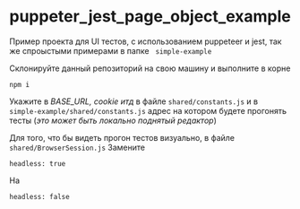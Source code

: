 # puppeter_jest_page_object_example


Пример проекта для UI тестов, с использованием puppeteer и jest, так же спроыстыми примерами в папке ``` simple-example```

Склонируйте данный репозиторий на свою машину и выполните в корне
```
npm i
```
Укажите в *BASE_URL, cookie итд* в файле ```shared/constants.js``` и в ``` simple-example/shared/constants.js``` адрес на котором будете прогонять тесты 
(*это может быть локально поднятый редактор*)


Для того, что бы видеть прогон тестов визуально, в файле ```shared/BrowserSession.js``` Замените
```
headless: true
```
На
```
headless: false
```

